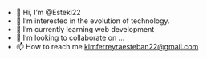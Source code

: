 - 👋 Hi, I’m @Esteki22
- 👀 I’m interested in the evolution of technology.
- 🌱 I’m currently learning web development
- 💞️ I’m looking to collaborate on ...
- 📫 How to reach me kimferreyraesteban22@gmail.com

<!---
Esteki22/Esteki22 is a ✨ special ✨ repository because its `README.md` (this file) appears on your GitHub profile.
You can click the Preview link to take a look at your changes.
--->
